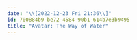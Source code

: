 ```yaml
---
date: "\\[2022-12-23 Fri 21:36\\]"
id: 700884b9-be72-4584-90b1-614b7e3b9495
title: "Avatar: The Way of Water"
---
```


